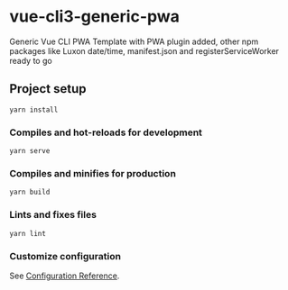 # vue-cli3-generic-pwa

Generic Vue CLI PWA Template with PWA plugin added, other npm packages like Luxon date/time, manifest.json and registerServiceWorker ready to go

## Project setup
```
yarn install
```

### Compiles and hot-reloads for development
```
yarn serve
```

### Compiles and minifies for production
```
yarn build
```

### Lints and fixes files
```
yarn lint
```

### Customize configuration
See [Configuration Reference](https://cli.vuejs.org/config/).
